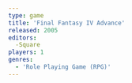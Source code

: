 ```yaml
---
type: game
title: 'Final Fantasy IV Advance'
released: 2005
editors: 
  -Square
players: 1
genres:
  - 'Role Playing Game (RPG)'
---
```

